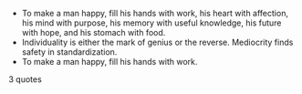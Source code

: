  - To make a man happy, fill his hands with work, his heart with affection, his mind with purpose, his memory with useful knowledge, his future with hope, and his stomach with food.
 - Individuality is either the mark of genius or the reverse. Mediocrity finds safety in standardization.
 - To make a man happy, fill his hands with work.

3 quotes